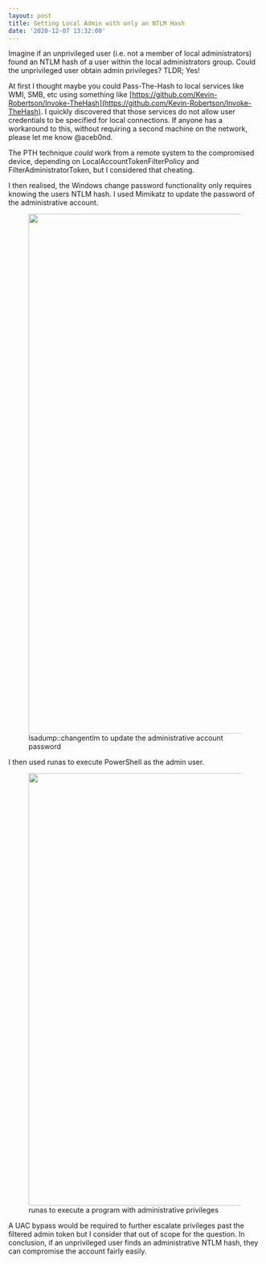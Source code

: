 ```yaml
---
layout: post
title: Getting Local Admin with only an NTLM Hash
date: '2020-12-07 13:32:00'
---
```


Imagine if an unprivileged user (i.e. not a member of local administrators) found an NTLM hash of a user within the local administrators group. Could the unprivileged user obtain admin privileges? TLDR; Yes!

At first I thought maybe you could Pass-The-Hash to local services like WMI, SMB, etc using something like [https://github.com/Kevin-Robertson/Invoke-TheHash](https://github.com/Kevin-Robertson/Invoke-TheHash). I quickly discovered that those services do not allow user credentials to be specified for local connections. If anyone has a workaround to this, without requiring a second machine on the network, please let me know @aceb0nd.

The PTH technique _could_ work from a remote system to the compromised device, depending on LocalAccountTokenFilterPolicy and FilterAdministratorToken, but I considered that cheating.

I then realised, the Windows change password functionality only requires knowing the users NTLM hash. I used Mimikatz to update the password of the administrative account.

<figure class="kg-card kg-image-card kg-width-wide kg-card-hascaption"><img src=" __GHOST_URL__ /content/images/2020/12/change_password2.png" class="kg-image" alt loading="lazy" width="1348" height="1035" srcset=" __GHOST_URL__ /content/images/size/w600/2020/12/change_password2.png 600w, __GHOST_URL__ /content/images/size/w1000/2020/12/change_password2.png 1000w, __GHOST_URL__ /content/images/2020/12/change_password2.png 1348w" sizes="(min-width: 1200px) 1200px"><figcaption>lsadump::changentlm to update the administrative account password</figcaption></figure>

I then used runas to execute PowerShell as the admin user.

<figure class="kg-card kg-image-card kg-width-wide kg-card-hascaption"><img src=" __GHOST_URL__ /content/images/2020/12/admin2.png" class="kg-image" alt loading="lazy" width="1238" height="861" srcset=" __GHOST_URL__ /content/images/size/w600/2020/12/admin2.png 600w, __GHOST_URL__ /content/images/size/w1000/2020/12/admin2.png 1000w, __GHOST_URL__ /content/images/2020/12/admin2.png 1238w" sizes="(min-width: 1200px) 1200px"><figcaption>runas to execute a program with administrative privileges</figcaption></figure>

A UAC bypass would be required to further escalate privileges past the filtered admin token but I consider that out of scope for the question. In conclusion, if an unprivileged user finds an administrative NTLM hash, they can compromise the account fairly easily.

